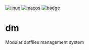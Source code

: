 [![linux](https://github.com/dotmodules/dm/actions/workflows/linux.yml/badge.svg)](https://github.com/dotmodules/dm/actions/workflows/linux.yml) [![macos](https://github.com/dotmodules/dm/actions/workflows/macos.yml/badge.svg)](https://github.com/dotmodules/dm/actions/workflows/macos.yml) ![badge](https://img.shields.io/endpoint?url=https://gist.githubusercontent.com/tiborsimon/9833ecfffdc05a161a3aec6f6b072ceb/raw/coverage.json)

# dm
Modular dotfiles management system
